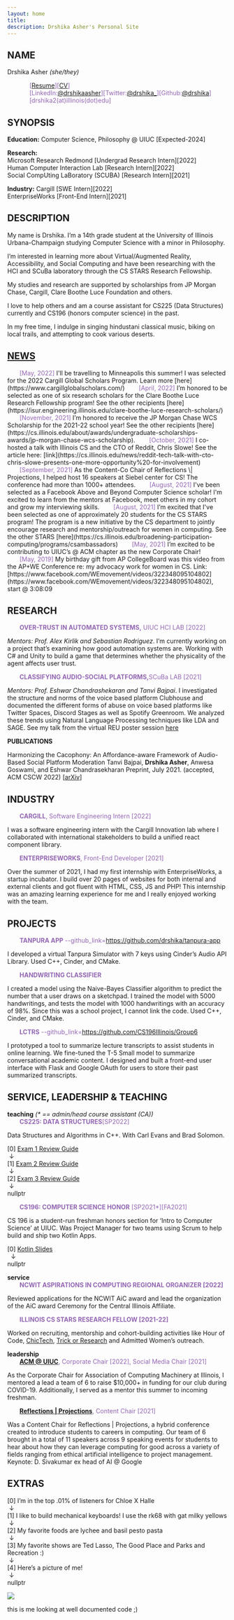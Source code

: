 ```yaml
---
layout: home
title: 
description: Drshika Asher's Personal Site
---
```

<style>
   .purple-text {
    color: #9366B3!important;
    display: inline;
  }
  .subhead {
     margin-left: 2em;
  }
</style>
## NAME

Drshika Asher *(she/they)*

<p>
<div style="margin-left: 10%">
<div class="purple-text">
[<a href="assets/css/files/asher_drshika_resume.pdf">Resume</a>][<a href="assets/css/files/asher_drshika_cv.pdf">CV</a>]
</div>
<br/>
<div class="purple-text">[LinkedIn:<a href="https://www.linkedin.com/in/drshikaasher/">@drshikaasher</a>][Twitter:<a href="https://twitter.com/drshika_">@drshika_</a>][Github:<a href="https://github.com/drshika">@drshika</a>]</div>
<br/>
<div class="purple-text">[drshika2(at)illinois(dot)edu]</div> <!-- TODO: fix weird space before link chi-->
</div>
</p>

## SYNOPSIS
<!-- todo: eventually segment this off into a conditional/while loop so that we can do some nicer styling -->
**Education:** Computer Science, Philosophy @ UIUC [Expected-2024]

**Research:**  
Microsoft Research Redmond [Undergrad Research Intern][2022]   
Human Computer Interaction Lab [Research Intern][2022]   
Social CompUting LaBoratory (SCUBA) [Research Intern][2021]   

**Industry:**
Cargill [SWE Intern][2022]  
EnterpriseWorks [Front-End Intern][2021]  

## DESCRIPTION 

My name is Drshika. I’m a 14th grade student at the University of Illinois Urbana-Champaign studying Computer Science with a minor in Philosophy. 

I’m interested in learning more about Virtual/Augmented Reality, Accessibility, and Social Computing and have been researching with the HCI and SCuBa laboratory through the CS STARS Research Fellowship. 

My studies and research are supported by scholarships from JP Morgan Chase, Cargill, Clare Boothe Luce Foundation and others.

I love to help others and am a course assistant for CS225 (Data Structures) currently and CS196 (honors computer science) in the past.

In my free time, I indulge in singing hindustani classical music, biking on local trails, and attempting to cook various deserts.

## [NEWS](#news)

<div class="subhead purple-text">[May, 2022]</div> I'll be travelling to Minneapolis this summer! I was selected for the 2022 Cargill Global Scholars Program. Learn more [here](https://www.cargillglobalscholars.com/)

<div class="subhead purple-text">[April, 2022]</div> I’m honored to be selected as one of six research scholars for the Clare Boothe Luce Research Fellowship program! See the other recipients [here](https://isur.engineering.illinois.edu/clare-boothe-luce-research-scholars/)

<div class="subhead purple-text">[November, 2021]</div> I’m honored to receive the JP Morgan Chase WCS Scholarship for the 2021-22 school year! See the other recipients [here](https://cs.illinois.edu/about/awards/undergraduate-scholarships-awards/jp-morgan-chase-wcs-scholarship). 

<div class="subhead purple-text">[October, 2021]</div> I co-hosted a talk with Illinois CS and the CTO of Reddit, Chris Slowe! See the article here: [link](https://cs.illinois.edu/news/reddit-tech-talk-with-cto-chris-slowe-presents-one-more-opportunity%20-for-involvement)

<div class="subhead purple-text">[September, 2021]</div> As the Content-Co Chair of Reflections \| Projections, I helped host 16 speakers at Siebel center for CS! The conference had more than 1000+ attendees. 

<div class="subhead purple-text">[August, 2021]</div> I've been selected as a Facebook Above and Beyond Computer Science scholar! I'm excited to learn from the mentors at Facebook, meet others in my cohort and grow my interviewing skills. 

<div class="subhead purple-text">[August, 2021]</div> I’m excited that I've been selected as one of approximately 20 students for the CS STARS program! The program is a new initiative by the CS department to jointly encourage research and mentorship/outreach for women in computing. See the other STARS [here](https://cs.illinois.edu/broadening-participation-computing/programs/csambassadors)

<div class="subhead purple-text">[May, 2021]</div> I’m excited to be contributing to UIUC’s @ ACM chapter as the new Corporate Chair!

<div class="subhead purple-text">[May, 2019]</div> My birthday gift from AP CollegeBoard was this video from the AP+WE Conference re: my advocacy work for women in CS. Link: [https://www.facebook.com/WEmovement/videos/322348095104802](https://www.facebook.com/WEmovement/videos/322348095104802), start @ 3:08:09


## RESEARCH

   <div class="subhead purple-text"><b>OVER-TRUST IN AUTOMATED SYSTEMS,</b> UIUC HCI LAB [2022]</div>

*Mentors: Prof. Alex Kirlik and Sebastian Rodriguez*. I’m currently working on a project that’s examining how good automation systems are. Working with C# and Unity to build a game that determines whether the physicality of the agent affects user trust.

   <div class="subhead purple-text"><b>CLASSIFYING AUDIO-SOCIAL PLATFORMS,</b>SCuBa LAB [2021]</div>

*Mentors: Prof. Eshwar Chandrashekaran and Tanvi Bajpai*. I investigated the structure and norms of the voice based platform Clubhouse and documented the different forms of abuse on voice based platforms like Twitter Spaces, Discord Stages as well as Spotify Greenroom. We analyzed these trends using Natural Language Processing techniques like LDA and SAGE. See my talk from the virtual REU poster session [here](https://cs.illinois.edu/research/undergraduate-research/summer-research-experience-undergraduates/participants/drshika-asher)

**PUBLICATIONS**

Harmonizing the Cacophony: An Affordance-aware Framework of Audio-Based Social Platform Moderation
Tanvi Bajpai, **Drshika Asher**, Anwesa Goswami, and Eshwar Chandrasekharan
Preprint, July 2021. (accepted, ACM CSCW 2022) [[arXiv](https://arxiv.org/abs/2107.09008)]

## INDUSTRY

   <div class="subhead purple-text"><b>CARGILL</b>, Software Engineering Intern [2022]</div>

I was a software engineering intern with the Cargill Innovation lab where I collaborated with international stakeholders to build a unified react component library.

   <div class="subhead purple-text"><b>ENTERPRISEWORKS</b>, Front-End Developer [2021]</div>

Over the summer of 2021, I had my first internship with EnterpriseWorks, a startup incubator. I build over 20 pages of websites for both internal and external clients and got fluent with HTML, CSS, JS and PHP! This internship was an amazing learning experience for me and I really enjoyed working with the team.

## PROJECTS

   <div class="subhead purple-text"><b>TANPURA APP</b> --github_link=<a href="https://github.com/drshika/tanpura-app">https://github.com/drshika/tanpura-app</a></div>

I developed a virtual Tanpura Simulator with 7 keys using Cinder’s Audio API Library. Used C++, Cinder, and CMake.

   <div class="subhead purple-text"><b>HANDWRITING CLASSIFIER</b></div>

I created a model using the Naive-Bayes Classifier algorithm to predict the number that a user draws on a sketchpad. I trained the model with 5000 handwritings, and tests the model with 1000 handwritings with an accuracy of 98%. Since this was a school project, I cannot link the code. Used C++, Cinder, and CMake.

   <div class="subhead purple-text"><b>LCTRS</b> --github_link=<a href="https://github.com/CS196Illinois/Group6">https://github.com/CS196Illinois/Group6</a></div>

I prototyped a tool to summarize lecture transcripts to assist students in online learning. We fine-tuned the T-5 Small model to summarize conversational academic content. I designed and built a front-end user interface with Flask and Google OAuth for users to store their past summarized transcripts.

## SERVICE, LEADERSHIP & TEACHING

<div><body><b>teaching</b> <i>(* == admin/head course assistant (CA))</i></body></div>   
<div class="subhead purple-text"><b>CS225: DATA STRUCTURES</b>[SP2022]</div>

Data Structures and Algorithms in C++. With Carl Evans and Brad Solomon. 

[0] [Exam 1 Review Guide](https://drshika.notion.site/Exam-1-Review-8222916da8114aceafafcd25db66dccc)   
 &nbsp;↓    
[1] [Exam 2 Review Guide](https://drshika.notion.site/Exam-2-Review-b9f8acdc9c64470080ce7f42105134d4)   
 &nbsp;↓   
[2] [Exam 3 Review Guide](https://www.notion.so/drshika/Exam-3-Review-cd5493319d2545d2b099dc10a690ec31)   
 &nbsp;↓   
nullptr 

   <div class="subhead purple-text"><b>CS196: COMPUTER SCIENCE HONOR</b> [SP2021*][FA2021]</div>

CS 196 is a student-run freshman honors section for ‘Intro to Computer Science’ at UIUC. Was Project Manager for two teams using Scrum to help build and ship two Kotlin Apps.

[0] [Kotlin Slides](https://docs.google.com/presentation/d/1efdbPEUBnE5P_QJIuWO4aWLMJm2U5TwSn668uMNahi8/edit?usp=sharing)   
 &nbsp;   ↓   
nullptr 

<div><body><b>service</b></body></div>

   <div class="subhead purple-text"><b>NCWIT ASPIRATIONS IN COMPUTING REGIONAL ORGANIZER [2022]</b></div>

Reviewed applications for the NCWIT AiC award and lead the organization of the AiC award Ceremony for the Central Illinois Affiliate.

   <div class="subhead purple-text"><b>ILLINOIS CS STARS RESEARCH FELLOW [2021-22]</b></div>

Worked on recruiting, mentorship and cohort-building activities like Hour of Code, [ChicTech](https://cs.illinois.edu/news/chictech-created-an-encouraging-computing-environment-for-high-school-students), [Trick or Research](https://cs.illinois.edu/news/trick-or-research-event-broke-down-barriers-to-undergraduates-in-research) and Admitted Women’s outreach.

<div><body><b>leadership</b></body></div>

   <div class="subhead purple-text"><b><a href="https://acm.illinois.edu/">ACM @ UIUC</a></b>, Corporate Chair [2022], Social Media Chair [2021]</div>

As the Corporate Chair for Association of Computing Machinery at Illinois, I mentored a lead a team of 6 to raise $10,000+ in funding for our club during COVID-19. Additionally, I served as a mentor this summer to incoming freshman.

   <div class="subhead purple-text"><b><a href="https://www.reflectionsprojections.org/">Reflections | Projections</a></b>, Content Chair [2021]</div>

Was a Content Chair for Reflections \| Projections, a hybrid conference created to introduce students to careers in computing. Our team of 6 brought in a total of 11 speakers across 9 speaking events for students to hear about how they can leverage computing for good across a variety of fields ranging from ethical artificial intelligence to project management. Keynote: D. Sivakumar ex head of AI @ Google

## **EXTRAS**

[0] I’m in the top .01% of listeners for Chloe X Halle   
 &nbsp;↓   
[1] I like to build mechanical keyboards! I use the rk68 with gat milky yellows   
 &nbsp;↓   
[2] My favorite foods are lychee and basil pesto pasta   
 &nbsp;↓   
[3] My favorite shows are Ted Lasso, The Good Place and Parks and Recreation :)   
 &nbsp;↓   
[4] Here’s a picture of me!    
 &nbsp;↓   
nullptr

![](assets/css/images/me.png)
<figcaption alt="Drshika is gazing up and smiling at the sun shining through the trees">this is me looking at well documented code ;)</figcaption>
